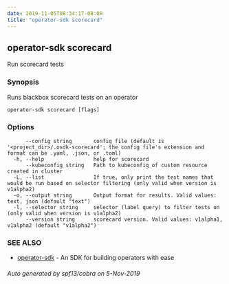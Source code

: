 ```yaml
---
date: 2019-11-05T08:34:17-08:00
title: "operator-sdk scorecard"
---
```

## operator-sdk scorecard

Run scorecard tests

### Synopsis

Runs blackbox scorecard tests on an operator


```
operator-sdk scorecard [flags]
```

### Options

```
      --config string       config file (default is '<project_dir>/.osdk-scorecard'; the config file's extension and format can be .yaml, .json, or .toml)
  -h, --help                help for scorecard
      --kubeconfig string   Path to kubeconfig of custom resource created in cluster
  -L, --list                If true, only print the test names that would be run based on selector filtering (only valid when version is v1alpha2)
  -o, --output string       Output format for results. Valid values: text, json (default "text")
  -l, --selector string     selector (label query) to filter tests on (only valid when version is v1alpha2)
      --version string      scorecard version. Valid values: v1alpha1, v1alpha2 (default "v1alpha2")
```

### SEE ALSO

* [operator-sdk](operator-sdk)	 - An SDK for building operators with ease

###### Auto generated by spf13/cobra on 5-Nov-2019
